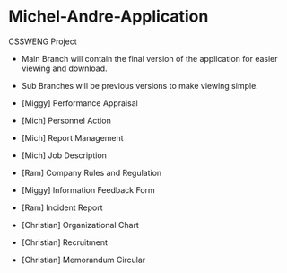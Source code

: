 # Michel-Andre-Application
CSSWENG Project

- Main Branch will contain the final version of the application for easier viewing and download.
- Sub Branches will be previous versions to make viewing simple.

- [Miggy] Performance Appraisal
- [Mich] Personnel Action
- [Mich] Report Management
- [Mich] Job Description
- [Ram] Company Rules and Regulation
- [Miggy] Information Feedback Form
- [Ram] Incident Report
- [Christian] Organizational Chart
- [Christian] Recruitment
- [Christian] Memorandum Circular
